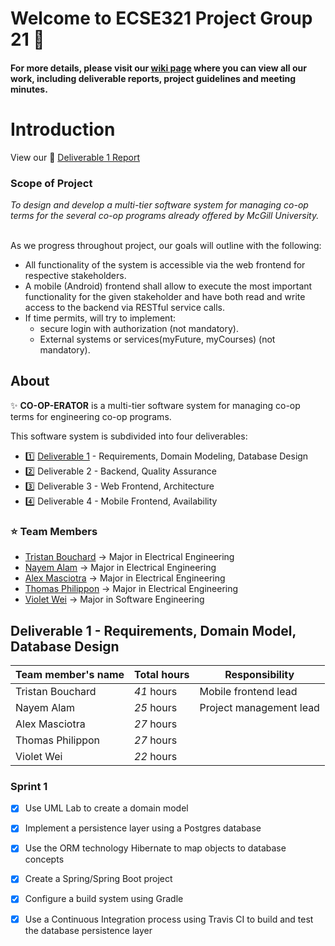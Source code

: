 # Welcome to ECSE321 Project Group 21 :dizzy:

#### For more details, please visit our [wiki page](https://github.com/McGill-ECSE321-Winter2019/ecse321-group-project-21/wiki) where you can view all our work, including deliverable reports, project guidelines and meeting minutes.

# Introduction

View our :star2: [Deliverable 1 Report](https://github.com/McGill-ECSE321-Winter2019/ecse321-group-project-21/wiki/Deliverable-1-Report)

### Scope of Project

<i>To design and develop a multi-tier software system for managing co-op terms for the several co-op programs already offered by McGill University.</i></b>

<br/>As we progress throughout project, our goals will outline with the following:  
- All functionality of the system is accessible via the web frontend for respective stakeholders.
- A mobile (Android) frontend shall allow to execute the most important functionality for the given stakeholder 
and have both read and write access to the backend via RESTful service calls.
- If time permits, will try to implement:
  - secure login with authorization (not mandatory).
  - External systems or services(myFuture, myCourses) (not mandatory).

## About

:sparkles: **CO-OP-ERATOR** is a multi-tier software system for managing co-op terms for engineering co-op programs.

This software system is subdivided into four deliverables:

- :one: [Deliverable 1](https://github.com/McGill-ECSE321-Winter2019/ecse321-group-project-21/wiki/Deliverable-1-Report) - Requirements, Domain Modeling, Database Design
- :two: Deliverable 2 - Backend, Quality Assurance
- :three: Deliverable 3 - Web Frontend, Architecture
- :four: Deliverable 4 - Mobile Frontend, Availability

### :star: Team Members
- [Tristan Bouchard](https://github.com/tbutch)    &rarr; Major in Electrical Engineering
- [Nayem Alam](https://github.com/nayemalam)       &rarr; Major in Electrical Engineering
- [Alex Masciotra](https://github.com/amasciotra)  &rarr; Major in Electrical Engineering
- [Thomas Philippon](https://github.com/thomasp05) &rarr; Major in Electrical Engineering
- [Violet Wei](https://github.com/violetwei)       &rarr; Major in Software Engineering


## Deliverable 1 - Requirements, Domain Model, Database Design

|Team member's name|Total hours|Responsibility         |
|------------------|--------------|-----------------------|
|Tristan Bouchard  |  _41_ hours  |Mobile frontend lead   |
|Nayem Alam        |  _25_ hours   |Project management lead|
|Alex Masciotra    |  _27_ hours  |                       |
|Thomas Philippon  |  _27_ hours  |                       |
|Violet Wei        |  _22_ hours  |                       |

### Sprint 1 
- [x] Use UML Lab to create a domain model
- [x] Implement a persistence layer using a Postgres database
- [x] Use the ORM technology Hibernate to map objects to database concepts
- [x] Create a Spring/Spring Boot project
- [x] Configure a build system using Gradle
- [x] Use a Continuous Integration process using Travis CI to build and test the database persistence layer



